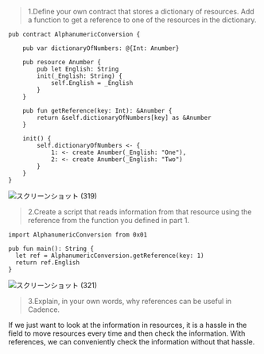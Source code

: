 >1.Define your own contract that stores a dictionary of resources. Add a function to get a reference to one of the resources in the dictionary.
```
pub contract AlphanumericConversion {

    pub var dictionaryOfNumbers: @{Int: Anumber}

    pub resource Anumber {
        pub let English: String
        init(_English: String) {
            self.English = _English
        }
    }

    pub fun getReference(key: Int): &Anumber {
        return &self.dictionaryOfNumbers[key] as &Anumber
    }

    init() {
        self.dictionaryOfNumbers <- {
            1: <- create Anumber(_English: "One"), 
            2: <- create Anumber(_English: "Two")
        }
    }
}
```
![スクリーンショット (319)](https://user-images.githubusercontent.com/104513005/168467036-a32e61bf-49ef-4d22-b847-d5358165d04d.png)

>2.Create a script that reads information from that resource using the reference from the function you defined in part 1.
```
import AlphanumericConversion from 0x01

pub fun main(): String {
  let ref = AlphanumericConversion.getReference(key: 1)
  return ref.English
}
```
![スクリーンショット (321)](https://user-images.githubusercontent.com/104513005/168467137-7fc9b9fe-1e21-4fde-8a91-d2a36b2d00ca.png)

>3.Explain, in your own words, why references can be useful in Cadence.

If we just want to look at the information in resources, it is a hassle in the field to move resources every time and then check the information.
With references, we can conveniently check the information without that hassle.
